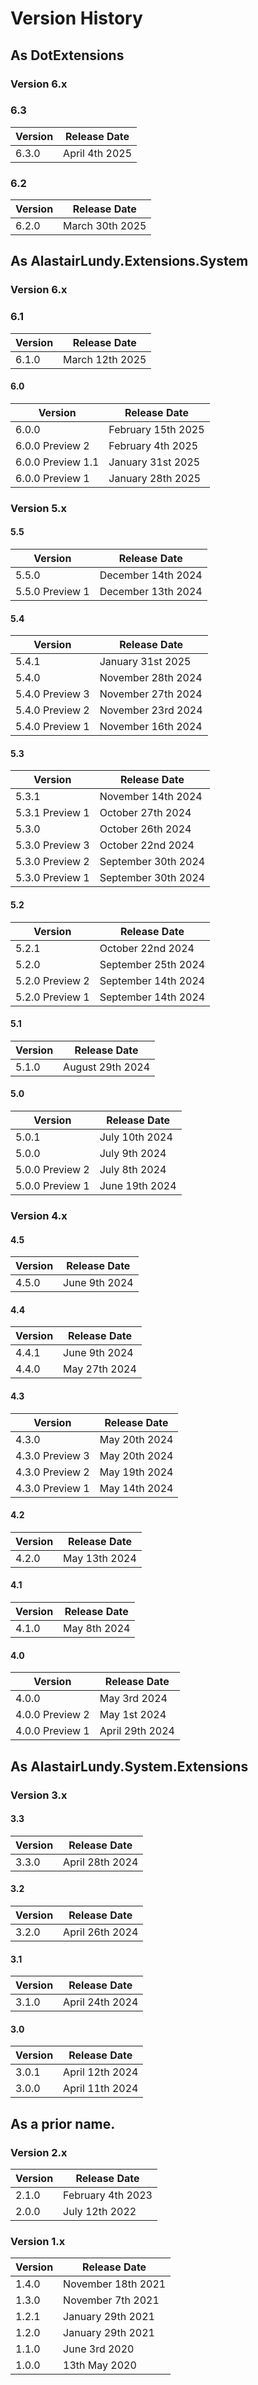 # Version History

## As DotExtensions

### Version 6.x

### 6.3
| Version | Release Date |
|-|-|
| 6.3.0 | April 4th 2025 |


### 6.2
| Version | Release Date |
|-|-|
| 6.2.0 | March 30th 2025 |

## As AlastairLundy.Extensions.System

### Version 6.x

### 6.1
| Version | Release Date |
|-|-|
| 6.1.0 | March 12th 2025 |


#### 6.0
| Version | Release Date |
|-|-|
| 6.0.0 | February 15th 2025 |
| 6.0.0 Preview 2 | February 4th 2025 |
| 6.0.0 Preview 1.1 | January 31st 2025 | 
| 6.0.0 Preview 1 | January 28th 2025 |

### Version 5.x

#### 5.5
| Version | Release Date |
|-|-|
| 5.5.0 | December 14th 2024 |
| 5.5.0 Preview 1 | December 13th 2024 | 

#### 5.4
| Version | Release Date |
|-|-|
| 5.4.1 | January 31st 2025 |
| 5.4.0 | November 28th 2024 |
| 5.4.0 Preview 3 | November 27th 2024 |
| 5.4.0 Preview 2 | November 23rd 2024 |
| 5.4.0 Preview 1 | November 16th 2024 |

#### 5.3
| Version | Release Date |
|-|-|
| 5.3.1 | November 14th 2024 |
| 5.3.1 Preview 1 | October 27th 2024 |
| 5.3.0 | October 26th 2024 |
| 5.3.0 Preview 3 | October 22nd 2024 |
| 5.3.0 Preview 2 | September 30th 2024 |
| 5.3.0 Preview 1 | September 30th 2024 |

#### 5.2
| Version | Release Date |
|-|-|
| 5.2.1 | October 22nd 2024 |
| 5.2.0 | September 25th 2024 |
| 5.2.0 Preview 2 | September 14th 2024 |
| 5.2.0 Preview 1 | September 14th 2024 |

#### 5.1
| Version | Release Date |
|-|-|
| 5.1.0 | August 29th 2024 |

#### 5.0
| Version | Release Date |
|-|-|
| 5.0.1 | July 10th 2024 |
| 5.0.0 | July 9th 2024 |
| 5.0.0 Preview 2 | July 8th 2024 | 
| 5.0.0 Preview 1 | June 19th 2024 | 

### Version 4.x

#### 4.5
| Version | Release Date |
|-|-|
| 4.5.0 | June 9th 2024 |

#### 4.4
| Version | Release Date |
|-|-|
| 4.4.1 | June 9th 2024 | 
| 4.4.0 | May 27th 2024 |

#### 4.3
| Version | Release Date |
|-|-|
| 4.3.0 | May 20th 2024 |
| 4.3.0 Preview 3 | May 20th 2024 |
| 4.3.0 Preview 2 | May 19th 2024 |
| 4.3.0 Preview 1 | May 14th 2024 |

#### 4.2
| Version | Release Date |
|-|-|
| 4.2.0 | May 13th 2024 |

#### 4.1
| Version | Release Date |
|-|-|
| 4.1.0 | May 8th 2024 |

#### 4.0
| Version | Release Date |
|-|-|
| 4.0.0 | May 3rd 2024 |
| 4.0.0 Preview 2 | May 1st 2024 |
| 4.0.0 Preview 1 | April 29th 2024 | 

## As AlastairLundy.System.Extensions

### Version 3.x

#### 3.3
| Version | Release Date |
|-|-|
| 3.3.0 | April 28th 2024 |

#### 3.2
| Version | Release Date |
|-|-|
| 3.2.0 | April 26th 2024 |

#### 3.1
| Version | Release Date |
|-|-|
| 3.1.0 | April 24th 2024 | 

#### 3.0
| Version | Release Date |
|-|-|
| 3.0.1 | April 12th 2024 |
| 3.0.0 | April 11th 2024| 

## As a prior name.

### Version 2.x

| Version | Release Date |
|-|-|
| 2.1.0 | February 4th 2023 |
| 2.0.0 | July 12th 2022 |

### Version 1.x

| Version | Release Date |
|-|-|
| 1.4.0 | November 18th 2021 |
| 1.3.0 | November 7th 2021 |
| 1.2.1 | January 29th 2021 |
| 1.2.0 | January 29th 2021 |
| 1.1.0 | June 3rd 2020 |
| 1.0.0 | 13th May 2020 |
